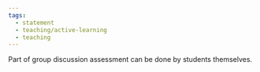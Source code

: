 ```yaml
---
tags:
  - statement
  - teaching/active-learning
  - teaching
---
```

Part of group discussion assessment can be done by students themselves.